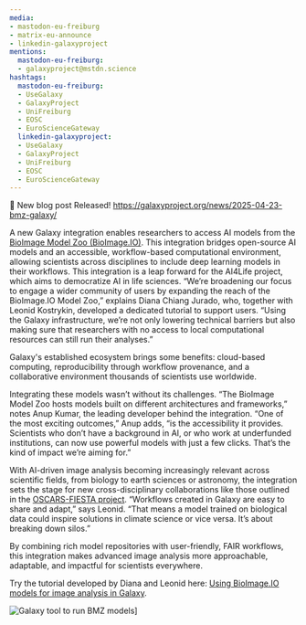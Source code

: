 ```yaml
---
media:
- mastodon-eu-freiburg
- matrix-eu-announce
- linkedin-galaxyproject
mentions:
  mastodon-eu-freiburg:
  - galaxyproject@mstdn.science
hashtags:
  mastodon-eu-freiburg:
  - UseGalaxy
  - GalaxyProject
  - UniFreiburg
  - EOSC
  - EuroScienceGateway
  linkedin-galaxyproject:
  - UseGalaxy
  - GalaxyProject
  - UniFreiburg
  - EOSC
  - EuroScienceGateway
---
```

📝 New blog post Released!
https://galaxyproject.org/news/2025-04-23-bmz-galaxy/

A new Galaxy integration enables researchers to access AI models from the [BioImage Model Zoo (BioImage.IO)](https://bioimage.io/#/).
This integration bridges open-source AI models and an accessible, workflow-based computational environment, allowing scientists across disciplines to include deep learning
models in their workflows.
This integration is a leap forward for the AI4Life project, which aims to democratize AI in life sciences. “We’re broadening our focus to engage a wider community of
users by expanding the reach of the BioImage.IO Model Zoo,” explains Diana Chiang Jurado, who, together with Leonid Kostrykin, developed a dedicated tutorial to support users.
“Using the Galaxy infrastructure, we’re not only lowering technical barriers but also making sure that researchers with no access to local computational resources can still run their analyses.”

Galaxy's established ecosystem brings some benefits: cloud-based computing, reproducibility through workflow provenance, and a collaborative environment thousands of scientists use worldwide.

Integrating these models wasn’t without its challenges. “The BioImage Model Zoo hosts models built on different architectures and frameworks,” notes Anup Kumar,
the leading developer behind the integration. “One of the most exciting outcomes,” Anup adds, “is the accessibility it provides. Scientists who don’t have a background
in AI, or who work at underfunded institutions, can now use powerful models with just a few clicks. That’s the kind of impact we’re aiming for.”

With AI-driven image analysis becoming increasingly relevant across scientific fields, from biology to earth sciences or astronomy, the integration sets the stage
for new cross-disciplinary collaborations like those outlined in the [OSCARS-FIESTA project](https://www.oscars-project.eu/projects/fair-image-analysis-across-sciences).
“Workflows created in Galaxy are easy to share and adapt,” says Leonid. “That means a model trained on biological data could inspire solutions in climate science or vice versa. It’s about breaking down silos.”

By combining rich model repositories with user-friendly, FAIR workflows, this integration makes advanced image analysis more approachable, adaptable, and impactful for scientists everywhere.

Try the tutorial developed by Diana and Leonid here: [Using BioImage.IO models for image analysis in Galaxy](https://training.galaxyproject.org/training-material/topics/imaging/tutorials/process-image-bioimageio/tutorial.html).

![Galaxy tool to run BMZ models](https://galaxyproject.org/news/2025-04-23-bmz-galaxy/BMZ-Galaxy.png)]